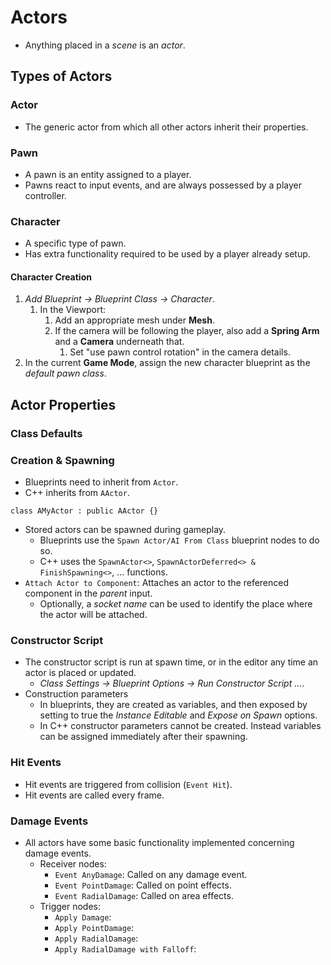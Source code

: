 # Actors

- Anything placed in a _scene_ is an _actor_.

## Types of Actors

### Actor

- The generic actor from which all other actors inherit their properties.

### Pawn

- A pawn is an entity assigned to a player.
- Pawns react to input events, and are always possessed by a player controller.

### Character

- A specific type of pawn.
- Has extra functionality required to be used by a player already setup.

#### Character Creation

1. _Add Blueprint -> Blueprint Class -> Character_.
   1. In the Viewport:
      1. Add an appropriate mesh under **Mesh**.
      2. If the camera will be following the player, also add a **Spring Arm** and a **Camera** underneath that.
         1. Set "use pawn control rotation" in the camera details.
2. In the current **Game Mode**, assign the new character blueprint as the _default pawn class_.

## Actor Properties

### Class Defaults

### Creation & Spawning

- Blueprints need to inherit from `Actor`.
- C++ inherits from `AActor`.

```
class AMyActor : public AActor {}
```

- Stored actors can be spawned during gameplay.
  - Blueprints use the `Spawn Actor/AI From Class` blueprint nodes to do so.
  - C++ uses the `SpawnActor<>`, `SpawnActorDeferred<> & FinishSpawning<>`, ... functions.
- `Attach Actor to Component`: Attaches an actor to the referenced component in the _parent_ input.
  - Optionally, a _socket name_ can be used to identify the place where the actor will be attached.

### Constructor Script

- The constructor script is run at spawn time, or in the editor any time an actor is placed or updated.
  - _Class Settings -> Blueprint Options -> Run Constructor Script ..._.
- Construction parameters
  - In blueprints, they are created as variables, and then exposed by setting to true the _Instance Editable_ and _Expose on Spawn_ options.
  - In C++ constructor parameters cannot be created. Instead variables can be assigned immediately after their spawning.

### Hit Events

- Hit events are triggered from collision (`Event Hit`).
- Hit events are called every frame.

### Damage Events

- All actors have some basic functionality implemented concerning damage events.
  - Receiver nodes:
    - `Event AnyDamage`: Called on any damage event.
    - `Event PointDamage`: Called on point effects.
    - `Event RadialDamage`: Called on area effects.
  - Trigger nodes:
    - `Apply Damage`:
    - `Apply PointDamage`:
    - `Apply RadialDamage`:
    - `Apply RadialDamage with Falloff`:
